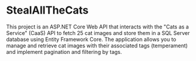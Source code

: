 # StealAllTheCats
  This project is an ASP.NET Core Web API that interacts with the "Cats as a Service" (CaaS) API to fetch 25 cat images and store them in a SQL Server database using Entity Framework Core. The application allows you to manage and retrieve cat images with their associated tags (temperament) and implement pagination and filtering by tags.

